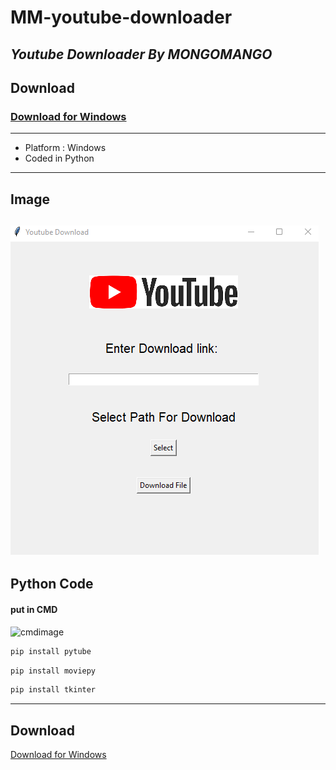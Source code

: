# **MM-youtube-downloader**
## _Youtube Downloader By MONGOMANGO_
## Download
### [Download for Windows](https://github.com/mongomangoCZ/MM-youtube-downloader/raw/main/Mongomango%20Youtube%20Downloader%20SETUP.exe)
---
- Platform : Windows
- Coded in Python
---
## Image


![appimage](https://github.com/mongomangoCZ/MM-youtube-downloader/blob/main/appimage.png)
---
## Python Code
#### put in CMD


![cmdimage](https://github.com/mongomangoCZ/MM-youtube-downloader/blob/main/Sn%C3%ADmek%20obrazovky%202022-11-04%20193143.png)


```python
pip install pytube
```
```python
pip install moviepy
```
```python
pip install tkinter
```
---
## Download
[Download for Windows](https://github.com/mongomangoCZ/MM-youtube-downloader/raw/main/Mongomango%20Youtube%20Downloader%20SETUP.exe)

